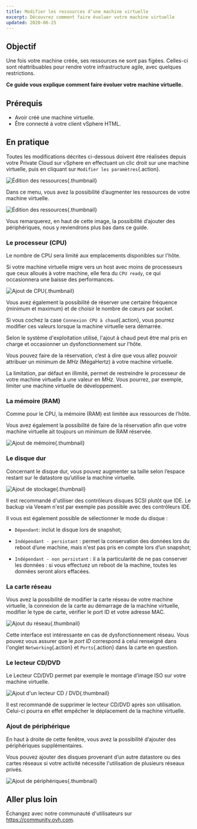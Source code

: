 ```yaml
---
title: Modifier les ressources d’une machine virtuelle
excerpt: Découvrez comment faire évoluer votre machine virtuelle
updated: 2020-06-25
---
```


## Objectif

Une fois votre machine créée, ses ressources ne sont pas figées. Celles-ci sont réattribuables pour rendre votre infrastructure agile, avec quelques restrictions.

**Ce guide vous explique comment faire évoluer votre machine virtuelle.**

## Prérequis

- Avoir créé une machine virtuelle.
- Être connecté à votre client vSphere HTML.

## En pratique

Toutes les modifications décrites ci-dessous doivent être réalisées depuis votre Private Cloud sur vSphere en effectuant un clic droit sur une machine virtuelle, puis en cliquant sur `Modifier les paramètres`{.action}.

![Édition des ressources](images/hardware01.png){.thumbnail}

Dans ce menu, vous avez la possibilité d’augmenter les ressources de votre machine virtuelle. 

![Édition des ressources](images/hardware02.png){.thumbnail}

Vous remarquerez, en haut de cette image, la possibilité d’ajouter des périphériques, nous y reviendrons plus bas dans ce guide.

### Le processeur (CPU)

Le nombre de CPU sera limité aux emplacements disponibles sur l'hôte.

Si votre machine virtuelle migre vers un host avec moins de processeurs que ceux alloués à votre machine, elle fera du `CPU ready`, ce qui occasionnera une baisse des performances.

![Ajout de CPU](images/hardware03.png){.thumbnail}

Vous avez également la possibilité de réserver une certaine fréquence (minimum et maximum) et de choisir le nombre de cœurs par socket.

Si vous cochez la case `Connexion CPU à chaud`{.action}, vous pourrez modifier ces valeurs lorsque la machine virtuelle sera démarrée.

Selon le système d'exploitation utilisé, l'ajout à chaud peut être mal pris en charge et occasionner un dysfonctionnement sur l'hôte.

Vous pouvez faire de la réservation, c’est à dire que vous allez pouvoir attribuer un minimum de *MHz* (MégaHertz) à votre machine virtuelle.

La limitation, par défaut en illimité, permet de restreindre le processeur de votre machine virtuelle à une valeur en *MHz*. Vous pourrez, par exemple, limiter une machine virtuelle de développement.

### La mémoire (RAM)

Comme pour le CPU, la mémoire (RAM) est limitée aux ressources de l’hôte.

Vous avez également la possibilité de faire de la réservation afin que votre machine virtuelle ait toujours un minimum de RAM réservée.

![Ajout de mémoire](images/hardware04.png){.thumbnail}

### Le disque dur

Concernant le disque dur, vous pouvez augmenter sa taille selon l’espace restant sur le datastore qu’utilise la machine virtuelle.

![Ajout de stockage](images/hardware05.png){.thumbnail}

Il est recommandé d'utiliser des contrôleurs disques SCSI plutôt que IDE. Le backup via Veeam n'est par exemple pas possible avec des contrôleurs IDE.

Il vous est également possible de sélectionner le mode du disque :

- `Dépendant`: inclut le disque lors de snapshot;

- `Indépendant - persistant` : permet la conservation des données lors du reboot d’une machine, mais n'est pas pris en compte lors d’un snapshot;

- `Indépendant - non persistant` : il a la particularité de ne pas conserver les données : si vous effectuez un reboot de la machine, toutes les données seront alors effacées.

### La carte réseau

Vous avez la possibilité de modifier la carte réseau de votre machine virtuelle, la connexion de la carte au démarrage de la machine virtuelle, modifier le type de carte, vérifier le port ID et votre adresse MAC.

![Ajout du réseau](images/hardware06.png){.thumbnail}

Cette interface est intéressante en cas de dysfonctionnement réseau. Vous pouvez vous assurer que le *port ID* correspond à celui renseigné dans l'onglet `Networking`{.action} et `Ports`{.action} dans la carte en question.

### Le lecteur CD/DVD

Le Lecteur CD/DVD permet par exemple le montage d’image ISO sur votre machine virtuelle.

![Ajout d'un lecteur CD / DVD](images/hardware07.png){.thumbnail}

Il est recommandé de supprimer le lecteur CD/DVD après son utilisation. Celui-ci pourra en effet empêcher le déplacement de la machine virtuelle.

### Ajout de périphérique

En haut à droite de cette fenêtre, vous avez la possibilité d’ajouter des périphériques supplémentaires.

Vous pouvez ajouter des disques provenant d’un autre datastore ou des cartes réseaux si votre activité nécessite l'utilisation de plusieurs réseaux privés.

![Ajout de périphériques](images/hardware08.png){.thumbnail}

## Aller plus loin

Échangez avec notre communauté d'utilisateurs sur <https://community.ovh.com>.
